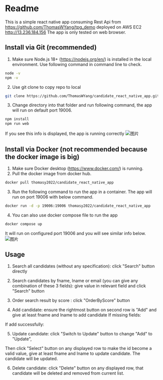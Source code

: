 # Readme

This is a simple react native app consuming Rest Api from https://github.com/ThomasWYang/tpg_demo deployed on AWS EC2 http://13.236.184.156
The app is only tested on web browser.

## Install via Git (recommended) 

1. Make sure Node.js 18+ (https://nodejs.org/en/) is installed in the local environment.
Use following command in command line to check.
```sh
node -v
npm -v
```
2. Use git clone to copy repo to local
```sh
git clone https://github.com/ThomasWYang/candidate_react_native_app.git
```
3. Change directory into that folder and run following command, the app will run on default port 19006.
```sh
npm install
npm run web
```
If you see this info is displayed, the app is running correctly
![图片](https://user-images.githubusercontent.com/84115795/219852126-c9109397-6cd4-471d-9dd1-684db961bda3.png)

## Install via Docker (not recommended because the docker image is big) 

1. Make sure Docker desktop (https://www.docker.com/) is running.
2. Pull the docker image from docker hub.
```sh
docker pull thomasy2022/candidate_react_native_app
```
3. Run the following command to run the app in a container. The app will run on port 19006 with below command.
```sh
docker run -d -p 19006:19006 thomasy2022/candidate_react_native_app
```
4. You can also use docker compose file to run the app
```sh
docker compose up
```
It will run on configured port 19006 and you will see similar info below. 
![图片](https://user-images.githubusercontent.com/84115795/219852256-b45ae281-f246-41fc-b134-064231f8c607.png)


## Usage

1. Search all candidates (without any specification): click "Search" button directly



2. Search candidates by fname, lname or email (you can give any combination of these 3 fields): give value in relevant field and click "Search" button



3. Order search result by score : click "OrderByScore" button



4. Add candidate: ensure the rightmost button on second row is "Add" and give at least fname and lname to add candidate
If missing fields:


If add successfully:



5. Update candidate: click "Switch to Update" button to change "Add" to "Update", 



Then click "Select" button on any displayed row to make the id become a valid value, give at least fname and lname to update candidate.
The candidate will be updated.



6. Delete candidate: click "Delete" button on any displayed row, that candidate will be deleted and removed from current list.








